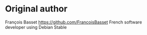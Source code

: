 # Original author
François Basset <https://github.com/FrancoisBasset>
French software developer using Debian Stable
